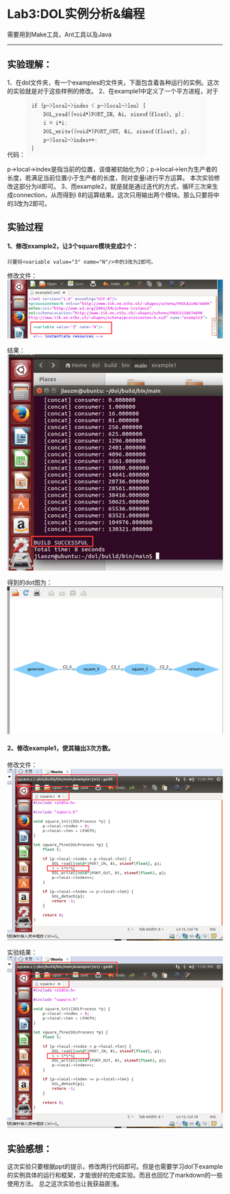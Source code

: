 # Lab3:DOL实例分析&编程
需要用到Make工具，Ant工具以及Java
***
## 实验理解：
1、在dol文件夹，有一个examples的文件夹，下面包含着各种运行的实例。这次的实验就是对于这些样例的修改。
2、在example1中定义了一个平方进程，对于代码：
![](https://raw.githubusercontent.com/jiaozm/ES2016_14353120/master/lab3_pic/1.png) <p>
p->local->index是指当前的位置，该值被初始化为0；p->local->len为生产者的长度，若满足当前位置小于生产者的长度，则对变量i进行平方运算。
本次实验修改这部分为i*i*i即可。
3、而example2，就是就是通过迭代的方式，循环三次来生成connection，从而得到i 8的运算结果。这次只用输出两个模块。那么只要将<variable value="3" name="N"/>中的3改为2即可。

## 实验过程
#### 1、修改example2，让3个square模块变成2个：
    只要将<variable value="3" name="N"/>中的3改为2即可。
修改文件：
![](https://raw.githubusercontent.com/jiaozm/ES2016_14353120/master/lab3_pic/2.png) <p>
结果：
![](https://raw.githubusercontent.com/jiaozm/ES2016_14353120/master/lab3_pic/3.png) <p>
得到的dot图为：
![](https://raw.githubusercontent.com/jiaozm/ES2016_14353120/master/lab3_pic/4.png) <p>
#### 2、修改example1，使其输出3次方数。
修改文件：
![](https://raw.githubusercontent.com/jiaozm/ES2016_14353120/master/lab3_pic/5.png) <p>
实验结果：
![](https://raw.githubusercontent.com/jiaozm/ES2016_14353120/master/lab3_pic/6.png) <p>

## 实验感想：
  这次实验只要根据ppt的提示，修改两行代码即可。但是也需要学习dol下example的实例具体的运行和框架，才能很好的完成实验。而且也回忆了markdown的一些使用方法。
	总之这次实验也让我获益匪浅。



